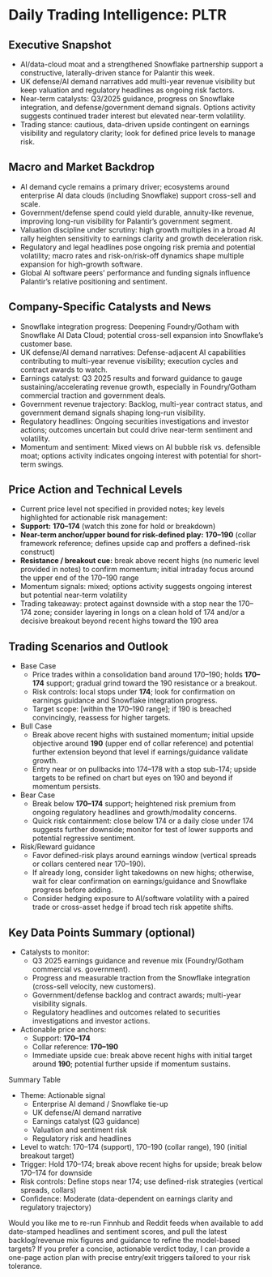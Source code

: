 # Daily Trading Intelligence: PLTR

## Executive Snapshot
- AI/data-cloud moat and a strengthened Snowflake partnership support a constructive, laterally-driven stance for Palantir this week. 
- UK defense/AI demand narratives add multi-year revenue visibility but keep valuation and regulatory headlines as ongoing risk factors. 
- Near-term catalysts: Q3/2025 guidance, progress on Snowflake integration, and defense/government demand signals. Options activity suggests continued trader interest but elevated near-term volatility.
- Trading stance: cautious, data-driven upside contingent on earnings visibility and regulatory clarity; look for defined price levels to manage risk.

## Macro and Market Backdrop
- AI demand cycle remains a primary driver; ecosystems around enterprise AI data clouds (including Snowflake) support cross-sell and scale.
- Government/defense spend could yield durable, annuity-like revenue, improving long-run visibility for Palantir’s government segment.
- Valuation discipline under scrutiny: high growth multiples in a broad AI rally heighten sensitivity to earnings clarity and growth deceleration risk.
- Regulatory and legal headlines pose ongoing risk premia and potential volatility; macro rates and risk-on/risk-off dynamics shape multiple expansion for high-growth software.
- Global AI software peers’ performance and funding signals influence Palantir’s relative positioning and sentiment.

## Company-Specific Catalysts and News
- Snowflake integration progress: Deepening Foundry/Gotham with Snowflake AI Data Cloud; potential cross-sell expansion into Snowflake’s customer base.
- UK defense/AI demand narratives: Defense-adjacent AI capabilities contributing to multi-year revenue visibility; execution cycles and contract awards to watch.
- Earnings catalyst: Q3 2025 results and forward guidance to gauge sustaining/accelerating revenue growth, especially in Foundry/Gotham commercial traction and government deals.
- Government revenue trajectory: Backlog, multi-year contract status, and government demand signals shaping long-run visibility.
- Regulatory headlines: Ongoing securities investigations and investor actions; outcomes uncertain but could drive near-term sentiment and volatility.
- Momentum and sentiment: Mixed views on AI bubble risk vs. defensible moat; options activity indicates ongoing interest with potential for short-term swings.

## Price Action and Technical Levels
- Current price level not specified in provided notes; key levels highlighted for actionable risk management:
- **Support:** **170–174** (watch this zone for hold or breakdown)
- **Near-term anchor/upper bound for risk-defined play:** **170–190** (collar framework reference; defines upside cap and proffers a defined-risk construct)
- **Resistance / breakout cue:** break above recent highs (no numeric level provided in notes) to confirm momentum; initial intraday focus around the upper end of the 170–190 range
- Momentum signals: mixed; options activity suggests ongoing interest but potential near-term volatility
- Trading takeaway: protect against downside with a stop near the 170–174 zone; consider layering in longs on a clean hold of 174 and/or a decisive breakout beyond recent highs toward the 190 area

## Trading Scenarios and Outlook
- Base Case
  - Price trades within a consolidation band around 170–190; holds **170–174** support; gradual grind toward the 190 resistance or a breakout.
  - Risk controls: local stops under **174**; look for confirmation on earnings guidance and Snowflake integration progress.
  - Target scope: [within the 170–190 range]; if 190 is breached convincingly, reassess for higher targets.
- Bull Case
  - Break above recent highs with sustained momentum; initial upside objective around **190** (upper end of collar reference) and potential further extension beyond that level if earnings/guidance validate growth.
  - Entry near or on pullbacks into 174–178 with a stop sub-174; upside targets to be refined on chart but eyes on 190 and beyond if momentum persists.
- Bear Case
  - Break below **170–174** support; heightened risk premium from ongoing regulatory headlines and growth/modality concerns.
  - Quick risk containment: close below 174 or a daily close under 174 suggests further downside; monitor for test of lower supports and potential regressive sentiment.
- Risk/Reward guidance
  - Favor defined-risk plays around earnings window (vertical spreads or collars centered near 170–190).
  - If already long, consider light takedowns on new highs; otherwise, wait for clear confirmation on earnings/guidance and Snowflake progress before adding.
  - Consider hedging exposure to AI/software volatility with a paired trade or cross-asset hedge if broad tech risk appetite shifts.

## Key Data Points Summary (optional)
- Catalysts to monitor:
  - Q3 2025 earnings guidance and revenue mix (Foundry/Gotham commercial vs. government).
  - Progress and measurable traction from the Snowflake integration (cross-sell velocity, new customers).
  - Government/defense backlog and contract awards; multi-year visibility signals.
  - Regulatory headlines and outcomes related to securities investigations and investor actions.
- Actionable price anchors:
  - Support: **170–174**
  - Collar reference: **170–190**
  - Immediate upside cue: break above recent highs with initial target around **190**; potential further upside if momentum sustains.

Summary Table
- Theme: Actionable signal
  - Enterprise AI demand / Snowflake tie-up
  - UK defense/AI demand narrative
  - Earnings catalyst (Q3 guidance)
  - Valuation and sentiment risk
  - Regulatory risk and headlines
- Level to watch: 170–174 (support), 170–190 (collar range), 190 (initial breakout target)
- Trigger: Hold 170–174; break above recent highs for upside; break below 170–174 for downside
- Risk controls: Define stops near 174; use defined-risk strategies (vertical spreads, collars)
- Confidence: Moderate (data-dependent on earnings clarity and regulatory trajectory)

Would you like me to re-run Finnhub and Reddit feeds when available to add date-stamped headlines and sentiment scores, and pull the latest backlog/revenue mix figures and guidance to refine the model-based targets? If you prefer a concise, actionable verdict today, I can provide a one-page action plan with precise entry/exit triggers tailored to your risk tolerance.